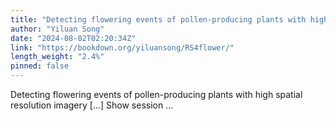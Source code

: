 ```yaml
---
title: "Detecting flowering events of pollen-producing plants with high spatial resolution imagery"
author: "Yiluan Song"
date: "2024-08-02T02:20:34Z"
link: "https://bookdown.org/yiluansong/RS4flower/"
length_weight: "2.4%"
pinned: false
---
```


Detecting flowering events of pollen-producing plants with high spatial resolution imagery [...] Show session ...
